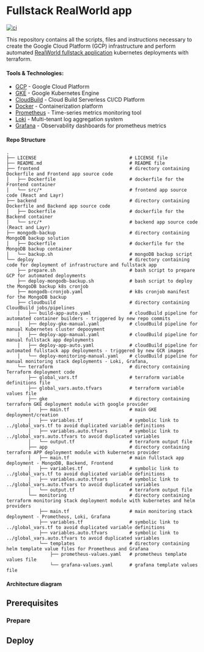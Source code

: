 # Fullstack RealWorld app

[![ci](https://github.com/DnZmfr/spinnaker-canary-demo/actions/workflows/docker-publish.yml/badge.svg)](https://github.com/DnZmfr/spinnaker-canary-demo/actions/workflows/docker-publish.yml)

This repository contains all the scripts, files and instructions necessary to create the Google Cloud Platform (GCP) infrastructure and perform automated [RealWorld fullstack application](https://github.com/layrjs/react-layr-realworld-example-app) kubernetes deployments with terraform. 

#### Tools & Technologies:
* [GCP](https://cloud.google.com/) - Google Cloud Platform
* [GKE](https://cloud.google.com/kubernetes-engine/) - Google Kubernetes Engine
* [CloudBuild](https://cloud.google.com/build) - Cloud Build Serverless CI/CD Platform
* [Docker](https://www.docker.com/) - Containerization platform
* [Prometheus](https://prometheus.io/) - Time-series metrics monitoring tool
* [Loki](https://grafana.com/oss/loki/) - Multi-tenant log aggregation system
* [Grafana](https://grafana.com/) - Observability dashboards for prometheus metrics

#### Repo Structure

```
.
├── LICENSE                                  # LICENSE file
├── README.md                                # README file
├── frontend                                 # directory containing Dockerfile and Frontend app source code 
│   ├── Dockerfile                           # dockerfile for the Frontend container
│   └── src/*                                # frontend app source code (React and Layr)
├── backend                                  # directory containing Dockerfile and Backend app source code 
│   ├── Dockerfile                           # dockerfile for the Backend container
│   └── src/*                                # backend app source code (React and Layr)
├── mongodb-backup                           # directory containing MongoDB backup solution
│   ├── Dockerfile                           # dockerfile for the MongoDB backup container
│   └── backup.sh                            # mongoDB backup script
└── deploy                                   # directory containing code for deployment of infrastructure and fullstack app
    ├── prepare.sh                           # bash script to prepare GCP for automated deployments
    ├── deploy-mongodb-backup.sh             # bash script to deploy the MongoDB backup k8s cronjob
    ├── mongodb-cronjob.yaml                 # k8s cronjob manifest for the MongoDB backup
    ├── cloudbuild                           # directory containing CloudBuild jobs/pipelines
    │   ├── build-app-auto.yaml              # cloudBuild pipeline for automated container builders - triggered by new repo commits
    │   ├── deploy-gke-manual.yaml           # cloudBuild pipeline for manual Kubernetes cluster depooyment
    │   ├── deploy-app-manual.yaml           # cloudBuild pipeline for manual fullstack app deployments
    │   ├── deploy-app-auto.yaml             # cloudBuild pipeline for automated fullstack app deployments - triggered by new GCR images 
    │   └── deploy-monitoring-manual.yaml    # cloudBuild pipeline for manual monitoring stack deployments - Loki, Grafana, 
    └── terraform                            # directory containing Terraform deployment code 
        ├── global_vars.tf                   # terraform variable definitions file
        ├── global_vars.auto.tfvars          # terraform variable values file
        ├── gke                              # directory containing terraform GKE deployment module with google provider
        │   ├── main.tf                      # main GKE deployment/creation
        │   ├── variables.tf                 # symbolic link to ../global_vars.tf to avoid duplicated variable definitions
        │   ├── variables.auto.tfvars        # symbolic link to ../global_vars.auto.tfvars to avoid duplicated variables
        │   └── output.tf                    # terraform output file
        ├── app                              # directory containing terraform APP deployment module with kubernetes provider
        │   ├── main.tf                      # main fullstack app deployment - MongoDB, Backend, Frontend
        │   ├── variables.tf                 # symbolic link to ../global_vars.tf to avoid duplicated variable definitions
        │   ├── variables.auto.tfvars        # symbolic link to ../global_vars.auto.tfvars to avoid duplicated variables
        │   └── output.tf                    # terraform output file
        └── monitoring                       # directory containing terraform monitoring stack deployment module with kubernetes and helm providers
            ├── main.tf                      # main monitoring stack deployment - Prometheus, Loki, Grafana
            ├── variables.tf                 # symbolic link to ../global_vars.tf to avoid duplicated variable definitions
            ├── variables.auto.tfvars        # symbolic link to ../global_vars.auto.tfvars to avoid duplicated variables
            └── templates                    # directory containing helm template value files for Prometheus and Grafana
                ├── prometheus-values.yaml   # prometheus template values file
                └── grafana-values.yaml      # grafana template values file         
```
#### Architecture diagram

## Prerequisites


### Prepare

## Deploy
